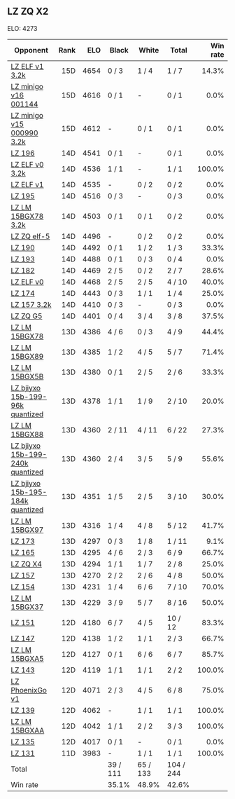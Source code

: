 ## LZ ZQ X2 ##

ELO: 4273

Opponent | Rank | ELO | Black | White | Total | Win rate
---------|-----:|----:|-------|-------|-------|-------:
[LZ ELF v1 3.2k](LZ%20ELF%20v1%203.2k.md) | 15D | 4654 | 0 / 3 | 1 / 4 | 1 / 7 | 14.3%
[LZ minigo v16 001144](LZ%20minigo%20v16%20001144.md) | 15D | 4616 | 0 / 1 | - | 0 / 1 | 0.0%
[LZ minigo v15 000990 3.2k](LZ%20minigo%20v15%20000990%203.2k.md) | 15D | 4612 | - | 0 / 1 | 0 / 1 | 0.0%
[LZ 196](LZ%20196.md) | 14D | 4541 | 0 / 1 | - | 0 / 1 | 0.0%
[LZ ELF v0 3.2k](LZ%20ELF%20v0%203.2k.md) | 14D | 4536 | 1 / 1 | - | 1 / 1 | 100.0%
[LZ ELF v1](LZ%20ELF%20v1.md) | 14D | 4535 | - | 0 / 2 | 0 / 2 | 0.0%
[LZ 195](LZ%20195.md) | 14D | 4516 | 0 / 3 | - | 0 / 3 | 0.0%
[LZ LM 15BGX78 3.2k](LZ%20LM%2015BGX78%203.2k.md) | 14D | 4503 | 0 / 1 | 0 / 1 | 0 / 2 | 0.0%
[LZ ZQ elf-5](LZ%20ZQ%20elf-5.md) | 14D | 4496 | - | 0 / 2 | 0 / 2 | 0.0%
[LZ 190](LZ%20190.md) | 14D | 4492 | 0 / 1 | 1 / 2 | 1 / 3 | 33.3%
[LZ 193](LZ%20193.md) | 14D | 4488 | 0 / 1 | 0 / 3 | 0 / 4 | 0.0%
[LZ 182](LZ%20182.md) | 14D | 4469 | 2 / 5 | 0 / 2 | 2 / 7 | 28.6%
[LZ ELF v0](LZ%20ELF%20v0.md) | 14D | 4468 | 2 / 5 | 2 / 5 | 4 / 10 | 40.0%
[LZ 174](LZ%20174.md) | 14D | 4443 | 0 / 3 | 1 / 1 | 1 / 4 | 25.0%
[LZ 157 3.2k](LZ%20157%203.2k.md) | 14D | 4410 | 0 / 3 | - | 0 / 3 | 0.0%
[LZ ZQ G5](LZ%20ZQ%20G5.md) | 14D | 4401 | 0 / 4 | 3 / 4 | 3 / 8 | 37.5%
[LZ LM 15BGX78](LZ%20LM%2015BGX78.md) | 13D | 4386 | 4 / 6 | 0 / 3 | 4 / 9 | 44.4%
[LZ LM 15BGX89](LZ%20LM%2015BGX89.md) | 13D | 4385 | 1 / 2 | 4 / 5 | 5 / 7 | 71.4%
[LZ LM 15BGX5B](LZ%20LM%2015BGX5B.md) | 13D | 4380 | 0 / 1 | 2 / 5 | 2 / 6 | 33.3%
[LZ bjiyxo 15b-199-96k quantized](LZ%20bjiyxo%2015b-199-96k%20quantized.md) | 13D | 4378 | 1 / 1 | 1 / 9 | 2 / 10 | 20.0%
[LZ LM 15BGX88](LZ%20LM%2015BGX88.md) | 13D | 4360 | 2 / 11 | 4 / 11 | 6 / 22 | 27.3%
[LZ bjiyxo 15b-199-240k quantized](LZ%20bjiyxo%2015b-199-240k%20quantized.md) | 13D | 4360 | 2 / 4 | 3 / 5 | 5 / 9 | 55.6%
[LZ bjiyxo 15b-195-184k quantized](LZ%20bjiyxo%2015b-195-184k%20quantized.md) | 13D | 4351 | 1 / 5 | 2 / 5 | 3 / 10 | 30.0%
[LZ LM 15BGX97](LZ%20LM%2015BGX97.md) | 13D | 4316 | 1 / 4 | 4 / 8 | 5 / 12 | 41.7%
[LZ 173](LZ%20173.md) | 13D | 4297 | 0 / 3 | 1 / 8 | 1 / 11 | 9.1%
[LZ 165](LZ%20165.md) | 13D | 4295 | 4 / 6 | 2 / 3 | 6 / 9 | 66.7%
[LZ ZQ X4](LZ%20ZQ%20X4.md) | 13D | 4294 | 1 / 1 | 1 / 7 | 2 / 8 | 25.0%
[LZ 157](LZ%20157.md) | 13D | 4270 | 2 / 2 | 2 / 6 | 4 / 8 | 50.0%
[LZ 154](LZ%20154.md) | 13D | 4231 | 1 / 4 | 6 / 6 | 7 / 10 | 70.0%
[LZ LM 15BGX37](LZ%20LM%2015BGX37.md) | 13D | 4229 | 3 / 9 | 5 / 7 | 8 / 16 | 50.0%
[LZ 151](LZ%20151.md) | 12D | 4180 | 6 / 7 | 4 / 5 | 10 / 12 | 83.3%
[LZ 147](LZ%20147.md) | 12D | 4138 | 1 / 2 | 1 / 1 | 2 / 3 | 66.7%
[LZ LM 15BGXA5](LZ%20LM%2015BGXA5.md) | 12D | 4127 | 0 / 1 | 6 / 6 | 6 / 7 | 85.7%
[LZ 143](LZ%20143.md) | 12D | 4119 | 1 / 1 | 1 / 1 | 2 / 2 | 100.0%
[LZ PhoenixGo v1](LZ%20PhoenixGo%20v1.md) | 12D | 4071 | 2 / 3 | 4 / 5 | 6 / 8 | 75.0%
[LZ 139](LZ%20139.md) | 12D | 4062 | - | 1 / 1 | 1 / 1 | 100.0%
[LZ LM 15BGXAA](LZ%20LM%2015BGXAA.md) | 12D | 4042 | 1 / 1 | 2 / 2 | 3 / 3 | 100.0%
[LZ 135](LZ%20135.md) | 12D | 4017 | 0 / 1 | - | 0 / 1 | 0.0%
[LZ 131](LZ%20131.md) | 11D | 3983 | - | 1 / 1 | 1 / 1 | 100.0%
Total | | | 39 / 111 | 65 / 133 | 104 / 244 | 
Win rate| | | 35.1% | 48.9% | 42.6% | 
